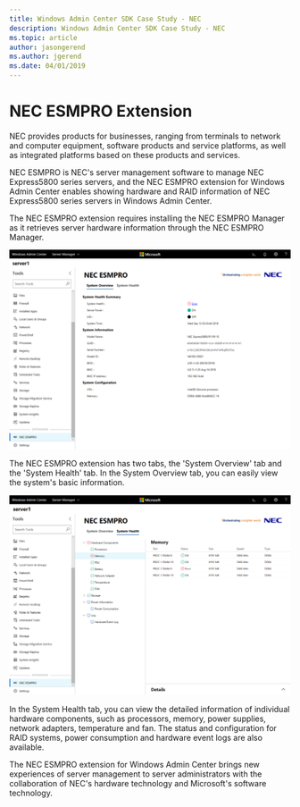 ```yaml
---
title: Windows Admin Center SDK Case Study - NEC
description: Windows Admin Center SDK Case Study - NEC
ms.topic: article
author: jasongerend
ms.author: jgerend
ms.date: 04/01/2019
---
```

# NEC ESMPRO Extension

NEC provides products for businesses, ranging from terminals to network and computer equipment, software products and service platforms, as well as integrated platforms based on these products and services.

NEC ESMPRO is NEC's server management software to manage NEC Express5800 series servers, and the NEC ESMPRO extension for Windows Admin Center enables showing hardware and RAID information of NEC Express5800 series servers in Windows Admin Center.

The NEC ESMPRO extension requires installing the NEC ESMPRO Manager as it retrieves server hardware information through the NEC ESMPRO Manager.

![Screenshot of the NEC ESMPRO extension in Windows Admin Center showing the System Overview page.](../../media/extend-case-study-nec/nec-1.png)

The NEC ESMPRO extension has two tabs, the 'System Overview' tab and the 'System Health' tab. In the System Overview tab, you can easily view the system's basic information.

![Screenshot of the NEC ESMPRO extension in Windows Admin Center showing the System Health page.](../../media/extend-case-study-nec/nec-2.png)

In the System Health tab, you can view the detailed information of individual hardware components, such as processors, memory, power supplies, network adapters, temperature and fan. The status and configuration for RAID systems, power consumption and hardware event logs are also available.

The NEC ESMPRO extension for Windows Admin Center brings new experiences of server management to server administrators with the collaboration of NEC's hardware technology and Microsoft's software technology.
